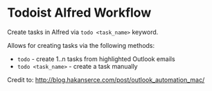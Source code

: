 # Todoist Alfred Workflow

Create tasks in Alfred via `todo <task_name>` keyword.  

Allows for creating tasks via the following methods:
* `todo` - create 1..n tasks from highlighted Outlook emails
* `todo <task_name>` - create a task manually

Credit to: http://blog.hakanserce.com/post/outlook_automation_mac/